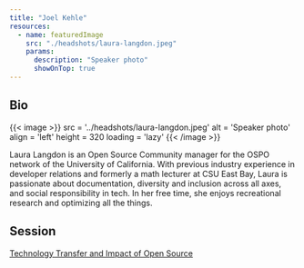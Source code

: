 ```yaml
---
title: "Joel Kehle"
resources:
  - name: featuredImage
    src: "./headshots/laura-langdon.jpeg"
    params:
      description: "Speaker photo"
      showOnTop: true
---
```


## Bio

{{< image >}}
src = '../headshots/laura-langdon.jpeg'
alt = 'Speaker photo'
align = 'left'
height = 320
loading = 'lazy'
{{< /image >}}

Laura Langdon is an Open Source Community manager for the OSPO network of the University of California. With previous industry experience in developer relations and formerly a math lecturer at CSU East Bay, Laura is passionate about documentation, diversity and inclusion across all axes, and social responsibility in tech. In her free time, she enjoys recreational research and optimizing all the things.

## Session

[Technology Transfer and Impact of Open Source](../sessions/technology-transfer.md)
